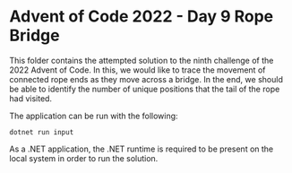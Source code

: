 # Advent of Code 2022 - Day 9 Rope Bridge

This folder contains the attempted solution to the ninth challenge of the 2022 
Advent of Code. In this, we would like to trace the movement of connected rope 
ends as they move across a bridge. In the end, we should be able to identify 
the number of unique positions that the tail of the rope had visited.

The application can be run with the following:

    dotnet run input

As a .NET application, the .NET runtime is required to be present on the local 
system in order to run the solution.

